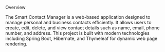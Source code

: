 Overview

The Smart Contact Manager is a web-based application designed to manage personal and business contacts efficiently. It allows users to create, edit, delete, and view contact details such as name, email, phone number, and address. This project is built with modern technologies including Spring Boot, Hibernate, and Thymeleaf for dynamic web page rendering.

